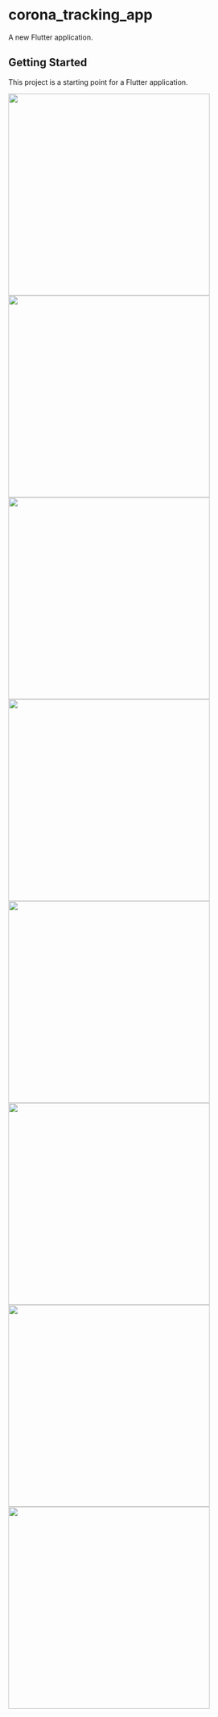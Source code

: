 # corona_tracking_app

A new Flutter application.

## Getting Started

This project is a starting point for a Flutter application.

<img src="https://user-images.githubusercontent.com/47665779/100105096-07fe6d80-2e78-11eb-805d-657610425146.jpeg" widht="40" height="400">   <img src="https://user-images.githubusercontent.com/47665779/100105112-0b91f480-2e78-11eb-923a-df6d9bce4071.jpeg" widht="40" height="400">   <img src="https://user-images.githubusercontent.com/47665779/100105114-0cc32180-2e78-11eb-9075-201b6ad927bd.jpeg" widht="40" height="400">   <img src="https://user-images.githubusercontent.com/47665779/100105121-0df44e80-2e78-11eb-8399-d3e4159807b6.jpeg" widht="40" height="400">
<img src="https://user-images.githubusercontent.com/47665779/100105126-0f257b80-2e78-11eb-86dc-5276179ba0e3.jpeg" widht="40" height="400">   <img src="https://user-images.githubusercontent.com/47665779/100105133-10ef3f00-2e78-11eb-9f5b-b61c512b0dd2.jpeg" widht="40" height="400">    <img src="https://user-images.githubusercontent.com/47665779/100105135-12206c00-2e78-11eb-8baf-941592e90081.jpeg" widht="40" height="400">    <img src="https://user-images.githubusercontent.com/47665779/100105143-13ea2f80-2e78-11eb-952e-e9fc8f18deff.jpeg" widht="40" height="400">
